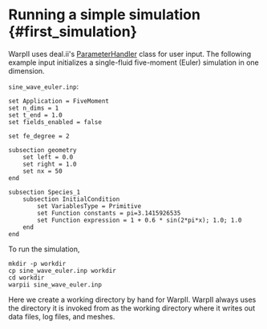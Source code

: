# Running a simple simulation {#first_simulation}

WarpII uses deal.ii's [ParameterHandler](https://dealii.org/developer/doxygen/deal.II/classParameterHandler.html) class for user input.
The following example input initializes a single-fluid five-moment (Euler) simulation
in one dimension.

`sine_wave_euler.inp`:
```
set Application = FiveMoment
set n_dims = 1
set t_end = 1.0
set fields_enabled = false

set fe_degree = 2

subsection geometry
    set left = 0.0
    set right = 1.0
    set nx = 50
end

subsection Species_1
    subsection InitialCondition
        set VariablesType = Primitive
        set Function constants = pi=3.1415926535
        set Function expression = 1 + 0.6 * sin(2*pi*x); 1.0; 1.0
    end
end
```

To run the simulation,
```
mkdir -p workdir
cp sine_wave_euler.inp workdir
cd workdir
warpii sine_wave_euler.inp
```
Here we create a working directory by hand for WarpII.
WarpII always uses the directory it is invoked from as the working directory where it writes
out data files, log files, and meshes.
